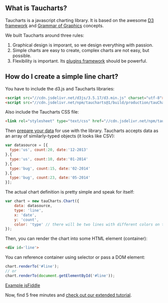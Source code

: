 ## What is Taucharts?
Taucharts is a javascript charting library. It is based on the awesome [D3 framework](http://d3js.org/) and [Grammar of Graphics](http://www.amazon.com/The-Grammar-Graphics-Statistics-Computing/dp/0387245448) concepts.

We built Taucharts around three rules:

1. Graphical design is imporant, so we design everything with passion.
2. Simple charts are easy to create, complex charts are not easy, but possible.
3. Flexibility is important. Its [plugins framework](../plugins/README.md) should be powerful.

## How do I create a simple line chart?

You have to include the d3.js and Taucharts libraries:

```html
<script src="//cdn.jsdelivr.net/d3js/3.5.17/d3.min.js" charset="utf-8"></script>
<script src="//cdn.jsdelivr.net/npm/taucharts@1/build/production/tauCharts.min.js" type="text/javascript"></script>
```

Also include the Taucharts CSS file:

```html
<link rel="stylesheet" type="text/css" href="//cdn.jsdelivr.net/npm/taucharts@1/build/production/tauCharts.min.css">
```

Then [prepare your data](../datasource/README.md) for use with the library. Taucharts accepts data as an array of similarly-typed objects (it looks like CSV):


```javascript
var datasource = [{
  type:'us', count:20, date:'12-2013'
},{
  type:'us', count:10, date:'01-2014'
},{
  type:'bug', count:15, date:'02-2014'
},{
  type:'bug', count:23, date:'05-2014'
}];
```

The actual chart definition is pretty simple and speak for itself:

```javascript
var chart = new tauCharts.Chart({
    data: datasource,
    type: 'line',
    x: 'date',
    y: 'count',
    color: 'type' // there will be two lines with different colors on the chart
});
```

Then, you can render the chart into some HTML element (container):

```html
<div id='line'>
```

You can reference container using selector or pass a DOM element:

```javascript
chart.renderTo('#line');
// or
chart.renderTo(document.getElementById('#line'));
```

[Example jsFiddle](https://jsfiddle.net/taucharts/u86cseky/)

Now, find 5 free minutes and [check out our extended tutorial](5min.md).
